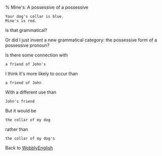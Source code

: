 % Mine's: A possessive of a possessive

	Your dog's collar is blue.
	Mine's is red.

Is that grammatical?

Or did I just invent a new grammatical category: the possessive form of a possessive pronoun?

Is there some connection with

	a friend of John's

I think it's more likely to occur than

	a friend of John

With a different use than

	John's friend

But it would be

	the collar of my dog

rather than

	the collar of my dog's

Back to [WobblyEnglish](WobblyEnglish.html)
